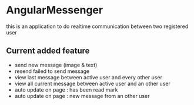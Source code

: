 # AngularMessenger

this is an application to do realtime communication between two registered user

## Current added feature

- send new message (image & text)
- resend failed to send message
- view last message between active user and every other user
- view all current message between active user and an other user
- auto update on page : has been read mark
- auto update on page : new message from an other user



